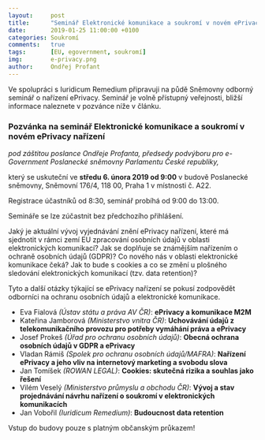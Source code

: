 ```yaml
---
layout:     post
title:      "Seminář Elektronické komunikace a soukromí v novém ePrivacy nařízení"
date:       2019-01-25 11:00:00 +0100
categories: Soukromí
comments:   true
tags:       [EU, egovernment, soukromí]
img:        e-privacy.png
author:     Ondřej Profant
---
```


Ve spolupráci s Iuridicum Remedium připravuji na půdě Sněmovny odborný seminář o nařízení ePrivacy. Seminář je volně přístupný veřejnosti, bližší informace naleznete v pozvánce níže v článku.

<!--more-->

### Pozvánka na seminář Elektronické komunikace a soukromí v novém ePrivacy nařízení

*pod záštitou poslance Ondřeje Profanta, předsedy podvýboru pro e-Government Poslanecké sněmovny Parlamentu České republiky,*

který se uskuteční ve **středu 6. února 2019 od 9:00** v budově Poslanecké sněmovny, Sněmovní 176/4, 118 00, Praha 1 v místnosti č. A22.

Registrace účastníků od 8:30, seminář probíhá od 9:00 do 13:00.
 
Semináře se lze zúčastnit bez předchozího přihlášení.
                   
Jaký je aktuální vývoj vyjednávání znění ePrivacy nařízení, které má sjednotit v rámci zemí EU zpracování osobních údajů v oblasti elektronických komunikací? Jak se doplňuje se známějším nařízením o ochraně osobních údajů (GDPR)? Co nového nás v oblasti elektronické komunikace čeká? Jak to bude s cookies a co se změní u plošného sledování elektronických komunikací (tzv. data retention)?

Tyto a další otázky týkající se ePrivacy nařízení se pokusí zodpovědět odborníci na ochranu osobních údajů a elektronické komunikace.
                   
* Eva Fialová *(Ústav státu a práva AV ČR)*: **ePrivacy a komunikace M2M**
* Kateřina Jamborová *(Ministerstvo vnitra ČR)*: **Uchovávání údajů z telekomunikačního provozu pro potřeby vymáhání práva a ePrivacy**
* Josef Prokeš *(Úřad pro ochranu osobních údajů)*: **Obecná ochrana osobních údajů v GDPR a ePrivacy**
* Vladan Rámiš *(Spolek pro ochranu osobních údajů/MAFRA)*: **Nařízení ePrivacy a jeho vliv na internetový marketing a svobodu slova**
* Jan Tomíšek *(ROWAN LEGAL)*: **Cookies: skutečná rizika a souhlas jako řešení**
* Vilém Veselý *(Ministerstvo průmyslu a obchodu ČR)*: **Vývoj a stav projednávání návrhu nařízení o soukromí v elektronických komunikacích**
* Jan Vobořil *(Iuridicum Remedium)*: **Budoucnost data retention**

Vstup do budovy pouze s platným občanským průkazem!
